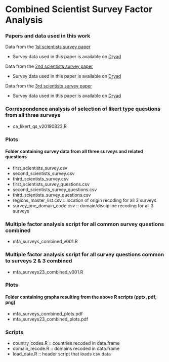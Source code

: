 # Combined Scientist Survey Factor Analysis
### Papers and data used in this work
Data from the [1st scientists survey paper](https://journals.plos.org/plosone/article?id=10.1371/journal.pone.0021101)

  * Survey data used in this paper is available on [Dryad](https://datadryad.org/stash/dataset/doi:10.5061/dryad.6t94p)

Data from the [2nd scientists survey paper](https://journals.plos.org/plosone/article?id=10.1371/journal.pone.0134826)

  * Survey data used in this paper is available on [Dryad](https://datadryad.org/stash/dataset/doi:10.5061/dryad.1ph92)

Data from the [3rd scientists survey paper](https://agupubs.onlinelibrary.wiley.com/doi/abs/10.1029/2018EA000461)

  * Survey data used in this paper is available on [Dryad](https://datadryad.org/stash/dataset/doi:10.5061/dryad.sv6t740)


### Correspondence analysis of selection of likert type questions from all three surveys
  * ca_likert_qs_v20190823.R

### Plots
#### Folder containing survey data from all three surveys and related questions
  * first_scientists_survey.csv
  * second_scientists_survey.csv
  * third_scientists_survey.csv
  * first_scientists_survey_questions.csv
  * second_scientists_survey_questions.csv
  * third_scientists_survey_questions.csv
  * regions_master_list.csv :: location of origin recoding for all 3 surveys
  * survey_one_domain_code.csv :: domain/discipline recoding for all 3 surveys
  

### Multiple factor analysis script for all common survey questions combined
  * mfa_surveys_combined_v001.R 
  
### Multiple factor analysis script for all survey questions common to surveys 2 & 3 combined
  * mfa_surveys23_combined_v001.R 
  
### Plots
#### Folder containing graphs resulting from the above R scripts (pptx, pdf, png)
  * mfa_surveys_combined_plots.pdf
  * mfa_surveys23_combined_plots.pdf
  
### Scripts
  * country_codes.R :: countries recoded in data.frame
  * domain_recode.R :: domains recoded in data.frame
  * load_date.R :: header script that loads csv data
